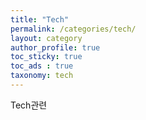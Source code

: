 ```yaml
---
title: "Tech"
permalink: /categories/tech/
layout: category
author_profile: true
toc_sticky: true
toc_ads : true
taxonomy: tech
---
```


Tech관련
